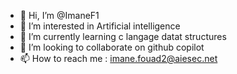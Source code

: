- 👋 Hi, I’m @ImaneF1
- 👀 I’m interested in Artificial intelligence 
- 🌱 I’m currently learning c langage datat structures
- 💞️ I’m looking to collaborate on github copilot
- 📫 How to reach me : imane.fouad2@aiesec.net

<!---
ImaneF1/ImaneF1 is a ✨ special ✨ .
